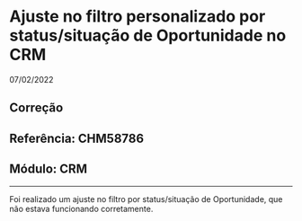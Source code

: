 # Ajuste no filtro personalizado por status/situação de Oportunidade no CRM
07/02/2022
## Correção
## Referência: CHM58786
## Módulo: CRM
***

Foi realizado um ajuste no filtro por status/situação de Oportunidade, que não estava funcionando corretamente.
